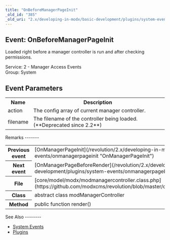 ```yaml
---
title: "OnBeforeManagerPageInit"
_old_id: "385"
_old_uri: "2.x/developing-in-modx/basic-development/plugins/system-events/onbeforemanagerpageinit"
---
```


Event: OnBeforeManagerPageInit
------------------------------

Loaded right before a manager controller is run and after checking permissions.

Service: 2 - Manager Access Events   
Group: System

Event Parameters
----------------

<table><tbody><tr><th>Name</th><th>Description</th></tr><tr><td>action</td><td>The config array of current manager controller.</td></tr><tr><td>filename</td><td>The filename of the controller being loaded. (**Deprecated since 2.2**)</td></tr></tbody></table>Remarks
-------

<table><tbody><tr><th>Previous event</th><td>[OnManagerPageInit](/revolution/2.x/developing-in-modx/basic-development/plugins/system-events/onmanagerpageinit "OnManagerPageInit")</td></tr><tr><th>Next event</th><td>[OnManagerPageBeforeRender](/revolution/2.x/developing-in-modx/basic-development/plugins/system-events/onmanagerpagebeforerender "OnManagerPageBeforeRender")</td></tr><tr><th>File</th><td>[core/model/modx/modmanagercontroller.class.php](https://github.com/modxcms/revolution/blob/master/core/model/modx/modmanagercontroller.class.php)</td></tr><tr><th>Class</th><td>abstract class modManagerController</td></tr><tr><th>Method</th><td>public function render()</td></tr></tbody></table>See Also
--------

- [System Events](/revolution/2.x/developing-in-modx/basic-development/plugins/system-events "System Events")
- [Plugins](/revolution/2.x/developing-in-modx/basic-development/plugins "Plugins")